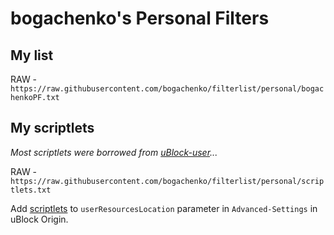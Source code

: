 # bogachenko's Personal Filters

## My list
RAW - `https://raw.githubusercontent.com/bogachenko/filterlist/personal/bogachenkoPF.txt`

## My scriptlets
_Most scriptlets were borrowed from [uBlock-user](https://github.com/uBlock-user)..._

RAW - `https://raw.githubusercontent.com/bogachenko/filterlist/personal/scriptlets.txt`

Add [scriptlets](https://raw.githubusercontent.com/bogachenko/filterlist/personal/scriptlets.txt) to `userResourcesLocation` parameter in `Advanced-Settings` in uBlock Origin.
